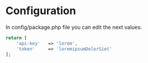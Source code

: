 # Configuration

In config/package.php file you can edit the next values:

```php
return [
    'api-key'   => 'lorem',
    'token'     => 'loremipsumDolorSiet'
];
```

